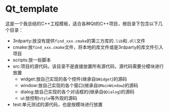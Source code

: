 # Qt_template
这是一个我总结的C++工程模板，适合各种Qt的C++项目，根目录下包含以下几个目录：

- 3rdparty:放没有提供`find_xxx.cmake`的第三方库的`.lib`和`.dll`文件
- cmake:放`find_xxx.cmake`文件，将本地的库文件或是3rdparty的库文件引入项目
- scripts:放一些脚本
- src:项目的源代码，该目录不是直接放置所有源代码，源代码需要分模块进行放置
  - widget:放自己实现的各个控件(继承自`QWidget`)的源码
  - window:放自己实现的各个窗口(继承自`QMainWindow`)的源码
  - dialog:放自己实现的各个对话框的(继承自`QDialog`)的源码
  - ui:放控制`style`等外观的源码
- test:单元测试的源代码，也是按模块进行放置
